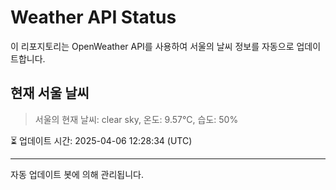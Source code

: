 
# Weather API Status

이 리포지토리는 OpenWeather API를 사용하여 서울의 날씨 정보를 자동으로 업데이트합니다.

## 현재 서울 날씨
> 서울의 현재 날씨: clear sky, 온도: 9.57°C, 습도: 50%

⏳ 업데이트 시간: 2025-04-06 12:28:34 (UTC)

---
자동 업데이트 봇에 의해 관리됩니다.

